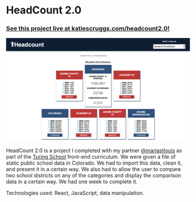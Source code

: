 # HeadCount 2.0

### [See this project live at katiescruggs.com/headcount2.0!](http://katiescruggs.com/headcount2.0)

![alt text](./headcount-screenshot.png "HeadCount 2.0 Screenshot")

HeadCount 2.0 is a project I completed with my partner [@mariastlouis](github.com/mariastlouis) as part of the [Turing School](http://turing.io) front-end curriculum. We were given a file of static public school data in Colorado. We had to import this data, clean it, and present it in a certain way. We also had to allow the user to compare two school districts on any of the categories and display the comparison data in a certain way. We had one week to complete it.

Technologies used: React, JavaScript, data manipulation.

